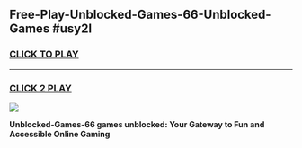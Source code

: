 
## Free-Play-Unblocked-Games-66-Unblocked-Games #usy2l
<h3>
<a href="https://news.freeplayer.one?title=Unblocked-Games-66&ref=8M">CLICK TO PLAY</a></h3>
<hr>

<h3>
<a href="https://news.freeplayer.one?title=Unblocked-Games-66&ref=8M">CLICK 2 PLAY</a>
  
</h3>

<a href="https://news.freeplayer.one?title=Unblocked-Games-66&ref=8M"><img src="https://clearcache.store/games.png"></a>


**Unblocked-Games-66 games unblocked: Your Gateway to Fun and Accessible Online Gaming**
